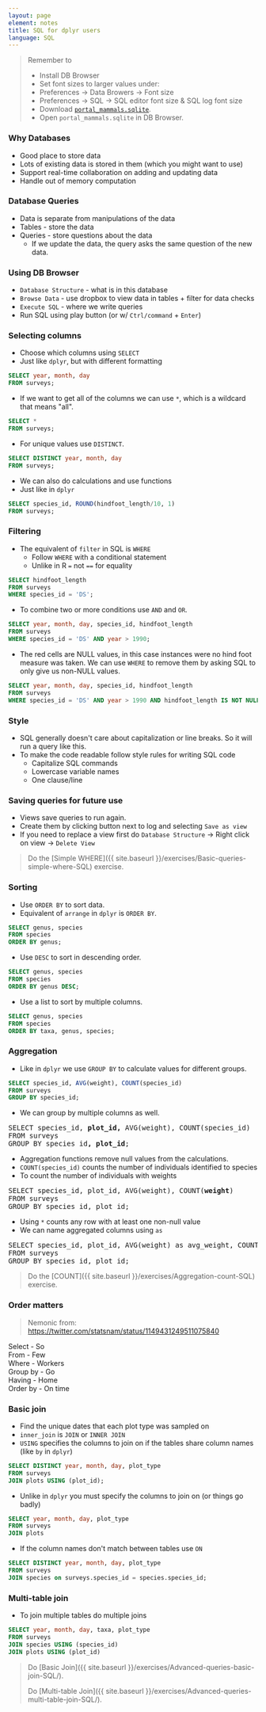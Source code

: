 ```yaml
---
layout: page
element: notes
title: SQL for dplyr users
language: SQL
---
```


> Remember to
>
> * Install DB Browser
> * Set font sizes to larger values under:
> * Preferences -> Data Browers -> Font size
> * Preferences -> SQL -> SQL editor font size & SQL log font size
> * Download [`portal_mammals.sqlite`](https://ndownloader.figshare.com/files/11188550).
> * Open `portal_mammals.sqlite` in DB Browser.

### Why Databases

* Good place to store data
* Lots of existing data is stored in them (which you might want to use)
* Support real-time collaboration on adding and updating data
* Handle out of memory computation

### Database Queries

* Data is separate from manipulations of the data
* Tables - store the data
* Queries - store questions about the data
  * If we update the data, the query asks the same question of the new data.

### Using DB Browser

* `Database Structure` - what is in this database
* `Browse Data` - use dropbox to view data in tables + filter for data checks
* `Execute SQL` - where we write queries
* Run SQL using play button (or w/ `Ctrl/command` + `Enter`)

### Selecting columns

* Choose which columns using `SELECT`
* Just like `dplyr`, but with different formatting

```sql
SELECT year, month, day
FROM surveys;
```

* If we want to get all of the columns we can use `*`, which is a wildcard that
means "all".

```sql
SELECT *
FROM surveys;
```

* For unique values use `DISTINCT`.

```sql
SELECT DISTINCT year, month, day
FROM surveys;
```

* We can also do calculations and use functions
* Just like in `dplyr`

```sql
SELECT species_id, ROUND(hindfoot_length/10, 1)
FROM surveys;
```

### Filtering

* The equivalent of `filter` in SQL is `WHERE`
  * Follow `WHERE` with a conditional statement
  * Unlike in R `=` not `==` for equality

```sql
SELECT hindfoot_length
FROM surveys
WHERE species_id = 'DS';
```

* To combine two or more conditions use `AND` and `OR`.

```sql
SELECT year, month, day, species_id, hindfoot_length
FROM surveys
WHERE species_id = 'DS' AND year > 1990;
```

* The red cells are NULL values, in this case instances were no hind foot
  measure was taken. We can use `WHERE` to remove them by asking SQL to only
  give us non-NULL values.

```sql
SELECT year, month, day, species_id, hindfoot_length
FROM surveys
WHERE species_id = 'DS' AND year > 1990 AND hindfoot_length IS NOT NULL;
```

### Style

* SQL generally doesn't care about capitalization or line breaks. So it will run
a query like this.
* To make the code readable follow style rules for writing SQL code
  * Capitalize SQL commands
  * Lowercase variable names
  * One clause/line

### Saving queries for future use

* Views save queries to run again.
* Create them by clicking button next to log and selecting `Save as view`
* If you need to replace a view first do `Database Structure` -> Right click on view -> `Delete View`

> Do the [Simple WHERE]({{ site.baseurl }}/exercises/Basic-queries-simple-where-SQL) exercise.

### Sorting

* Use `ORDER BY` to sort data.
* Equivalent of `arrange` in `dplyr` is `ORDER BY`.

```sql
SELECT genus, species
FROM species
ORDER BY genus;
```

* Use `DESC` to sort in descending order.

```sql
SELECT genus, species
FROM species
ORDER BY genus DESC;
```

* Use a list to sort by multiple columns.

```sql
SELECT genus, species
FROM species
ORDER BY taxa, genus, species;
```

### Aggregation

* Like in `dplyr` we use `GROUP BY` to calculate values for different groups.

```sql
SELECT species_id, AVG(weight), COUNT(species_id)
FROM surveys
GROUP BY species_id;
```

* We can group by multiple columns as well.

<pre>
SELECT species_id, <b>plot_id,</b> AVG(weight), COUNT(species_id)
FROM surveys
GROUP BY species_id<b>, plot_id</b>;
</pre>

* Aggregation functions remove null values from the calculations.
* `COUNT(species_id)` counts the number of individuals identified to species
* To count the number of individuals with weights

<pre>
SELECT species_id, plot_id, AVG(weight), COUNT(<b>weight</b>)
FROM surveys
GROUP BY species_id, plot_id;
</pre>

* Using `*` counts any row with at least one non-null value
* We can name aggregated columns using `as`

<pre>
SELECT species_id, plot_id, AVG(weight) as avg_weight, COUNT(weight) as num_indiv
FROM surveys
GROUP BY species_id, plot_id;
</pre>

> Do the [COUNT]({{ site.baseurl }}/exercises/Aggregation-count-SQL) exercise.

### Order matters

> Nemonic from: https://twitter.com/statsnam/status/1149431249511075840

Select - So  
From - Few  
Where - Workers  
Group by - Go  
Having - Home  
Order by - On time

### Basic join

* Find the unique dates that each plot type was sampled on
* `inner_join` is `JOIN` or `INNER JOIN`
* `USING` specifies the columns to join on if the tables share column names (like `by` in `dplyr`)

```sql
SELECT DISTINCT year, month, day, plot_type 
FROM surveys
JOIN plots USING (plot_id);
```

* Unlike in `dplyr` you must specify the columns to join on (or things go badly)

```sql
SELECT year, month, day, plot_type
FROM surveys
JOIN plots
```

* If the column names don't match between tables use `ON`

```sql
SELECT DISTINCT year, month, day, plot_type
FROM surveys
JOIN species on surveys.species_id = species.species_id;
```

### Multi-table join

* To join multiple tables do multiple joins

```sql
SELECT year, month, day, taxa, plot_type
FROM surveys
JOIN species USING (species_id)
JOIN plots USING (plot_id)
```

> Do [Basic Join]({{ site.baseurl }}/exercises/Advanced-queries-basic-join-SQL/).
>
> Do [Multi-table Join]({{ site.baseurl }}/exercises/Advanced-queries-multi-table-join-SQL/).
